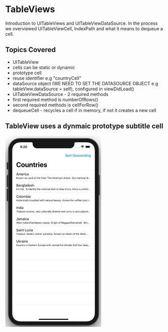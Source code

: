 # TableViews

Introduction to UITableViews and UITableViewDataSource. In the process we overviewed UITableViewCell, IndexPath and what it means to dequeue a cell.

## Topics Covered

 * UITableView
 * cells can be static or dynamic
 * prototype cell
 * reuse identifier e.g "countryCell"
 * dataSource object (WE NEED TO SET THE DATASOURCE OBJECT e.g tableView.dataSource = self), configured in viewDidLoad()
 * UITableViewDataSource - 2 required methods
 * first required method is numberOfRows()
 * second required methods is cellForRow()
 * dequeueCell - recycles a cell if in memory, if not it creates a new cell
 
 ## TableView uses a dynmaic prototype subtitle cell
 
 ![tableview 1](Assets/tableview-1.png)
